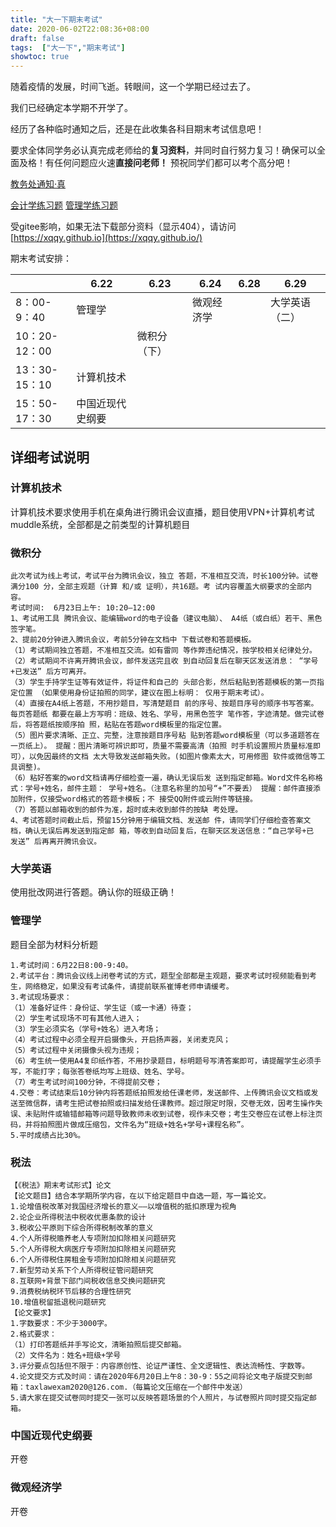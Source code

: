 ```yaml
---
title: "大一下期末考试"
date: 2020-06-02T22:08:36+08:00
draft: false
tags:  ["大一下","期末考试"]
showtoc: true
---
```


随着疫情的发展，时间飞逝。转眼间，这一个学期已经过去了。

我们已经确定本学期不开学了。

经历了各种临时通知之后，还是在此收集各科目期末考试信息吧！

要求全体同学务必认真完成老师给的**复习资料**，并同时自行努力复习！确保可以全面及格！有任何问题应火速**直接问老师！** 预祝同学们都可以考个高分吧！

[教务处通知·真](http://jwc.btbu.edu.cn/jwtz/173660.htm)

[会计学练习题](../../会计学原理/会计自测题.docx)
[管理学练习题](../../管理学/管理学习题.docx)

受gitee影响，如果无法下载部分资料（显示404），请访问[https://xqqy.github.io](https://xqqy.github.io/)

期末考试安排：

|   |6.22|6.23|6.24|6.28|6.29|
|---|---|---|---|---|---|
|8：00-9：40|管理学|   |微观经济学|  |大学英语（二）|
|10：20-12：00|   |微积分（下）|   |   |   |
|13：30-15：10|计算机技术|   |   ||   |
|15：50-17：30|中国近现代史纲要|   |   |   |

## 详细考试说明

### 计算机技术
计算机技术要求使用手机在桌角进行腾讯会议直播，题目使用VPN+计算机考试muddle系统，全部都是之前类型的计算机题目

### 微积分
```
此次考试为线上考试，考试平台为腾讯会议，独立 答题，不准相互交流，时长100分钟。试卷满分100 分，全部主观题（计算 和/或 证明），共16题。考 试内容覆盖大纲要求的全部内容。
考试时间:  6月23日上午: 10:20—12:00
1、考试用工具 腾讯会议、能编辑word的电子设备（建议电脑）、 A4纸（或白纸）若干、黑色签字笔。
2、提前20分钟进入腾讯会议，考前5分钟在文档中 下载试卷和答题模板。
（1）考试期间独立答题，不准相互交流。如有雷同 等作弊违纪情况，按学校相关纪律处分。
（2）考试期间不许离开腾讯会议，邮件发送完且收 到自动回复后在聊天区发送消息： “学号+已发送” 后方可离开。
（3）学生手持学生证等有效证件，将证件和自己的 头部合影，然后粘贴到答题模板的第一页指定位置 （如果使用身份证拍照的同学，建议在图上标明： 仅用于期末考试）。
（4）直接在A4纸上答题，不用抄题目，写清楚题目 前的序号、按题目序号的顺序书写答案。每页答题纸 都要在最上方写明：班级、姓名、学号，用黑色签字 笔作答，字迹清楚。做完试卷后，将答题纸按顺序拍 照，粘贴在答题word模板里的指定位置。
（5）图片要求清晰、正立、完整，注意按题目序号粘 贴到答题word模板里（可以多道题答在一页纸上）。 提醒：图片清晰可辨识即可，质量不需要高清（拍照 时手机设置照片质量标准即可），以免因最终的文档 太大导致发送邮箱失败。(如图片像素太大，可用修图 软件或微信等工具调整)。
（6）粘好答案的word文档请再仔细检查一遍，确认无误后发 送到指定邮箱。Word文件名称格式：学号+姓名，邮件主题： 学号+姓名。（注意名称里的加号“+”不要丢） 提醒：邮件直接添加附件，仅接受word格式的答题卡模板；不 接受QQ附件或云附件等链接。
（7）答题以邮箱收到的邮件为准，超时或未收到邮件的按缺 考处理。
4、考试答题时间截止后，预留15分钟用于编辑文档、发送邮 件，请同学们仔细检查答案文档，确认无误后再发送到指定邮 箱，等收到自动回复后，在聊天区发送信息：“自己学号+已 发送” 后再离开腾讯会议。
```
### 大学英语
使用批改网进行答题。确认你的班级正确！

### 管理学
题目全部为材料分析题

```
1.考试时间：6月22日8:00-9:40。
2.考试平台：腾讯会议线上闭卷考试的方式，题型全部都是主观题，要求考试时视频能看到考生，网络稳定，如果没有考试条件，请提前联系崔博老师申请缓考。
3.考试现场要求：
（1）准备好证件：身份证、学生证（或一卡通）待查；
（2）学生考试现场不可有其他人进入；
（3）学生必须实名（学号+姓名）进入考场；
（4）考试过程中必须全程开启摄像头，开启扬声器，关闭麦克风； 
（5）考试过程中关闭摄像头视为违规；
（6）考生统一使用A4复印纸作答，不用抄录题目，标明题号写清答案即可，请提醒学生必须手写，不能打字；每张答卷纸均写上班级、姓名、学号。
（7）考生考试时间100分钟，不得提前交卷； 
4.交卷：考试结束后10分钟内将答题纸拍照发给任课老师，发送邮件、上传腾讯会议文档或发送至微信群，请考生把试卷拍照或扫描发给任课教师。超过限定时限，交卷无效，因考生操作失误、未贴附件或输错邮箱等问题导致教师未收到试卷，视作未交卷；考生交卷应在试卷上标注页码，并将拍照图片做成压缩包，文件名为“班级+姓名+学号+课程名称”。
5.平时成绩占比30%。
```
### 税法

```
【《税法》期末考试形式】论文
【论文题目】结合本学期所学内容，在以下给定题目中自选一题，写一篇论文。
1.论增值税改革对我国经济增长的意义——以增值税的抵扣原理为视角
2.论企业所得税法中税收优惠条款的设计
3.税收公平原则下综合所得税制改革的意义
4.个人所得税赡养老人专项附加扣除相关问题研究
5.个人所得税大病医疗专项附加扣除相关问题研究
6.个人所得税住房租金专项附加扣除相关问题研究
7.新型劳动关系下个人所得税征管问题研究
8.互联网+背景下部门间税收信息交换问题研究
9.消费税纳税环节后移的合理性研究
10.增值税留抵退税问题研究
【论文要求】
1.字数要求：不少于3000字。
2.格式要求：
（1）打印答题纸并手写论文，清晰拍照后提交邮箱。
（2）文件名为：姓名+班级+学号
3.评分要点包括但不限于：内容原创性、论证严谨性、全文逻辑性、表达流畅性、字数等。
4.论文提交方式及时间：请在2020年6月20日上午8：30-9：55之间将论文电子版提交到邮箱：taxlawexam2020@126.com.（每篇论文压缩在一个邮件中发送）
5.请大家在提交试卷同时提交一张可以反映答题场景的个人照片，与试卷照片同时提交指定邮箱。
```

### 中国近现代史纲要

开卷

### 微观经济学

开卷